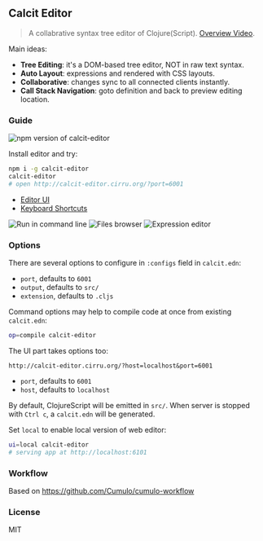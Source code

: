 
Calcit Editor
------

> A collabrative syntax tree editor of Clojure(Script). [Overview Video](https://www.youtube.com/watch?v=u5Eb_6KYGsA&t).

Main ideas:

* **Tree Editing**: it's a DOM-based tree editor, NOT in raw text syntax.
* **Auto Layout**: expressions and rendered with CSS layouts.
* **Collaborative**: changes sync to all connected clients instantly.
* **Call Stack Navigation**: goto definition and back to preview editing location.

### Guide

![npm version of calcit-editor](https://img.shields.io/npm/v/calcit-editor.svg)

Install editor and try:

```bash
npm i -g calcit-editor
calcit-editor
# open http://calcit-editor.cirru.org/?port=6001
```

* [Editor UI](http://calcit-editor.cirru.org/)
* [Keyboard Shortcuts](https://github.com/Cirru/calcit-editor/wiki/Keyboard-Shortcuts)

![Run in command line](https://pbs.twimg.com/media/DLSmv0cVwAEUCMi.png:large)
![Files browser](https://pbs.twimg.com/media/DLSnADUVYAAr43C.png:large)
![Expression editor](https://pbs.twimg.com/media/DLSnJ0FVAAA0Ehd.png:large)

### Options

There are several options to configure in `:configs` field in `calcit.edn`:

* `port`, defaults to `6001`
* `output`, defaults to `src/`
* `extension`, defaults to `.cljs`

Command options may help to compile code at once from existing `calcit.edn`:

```bash
op=compile calcit-editor
```

The UI part takes options too:

```
http://calcit-editor.cirru.org/?host=localhost&port=6001
```

* `port`, defaults to `6001`
* `host`, defaults to `localhost`

By default, ClojureScript will be emitted in `src/`.
When server is stopped with `Ctrl c`, a `calcit.edn` will be generated.

Set `local` to enable local version of web editor:

```bash
ui=local calcit-editor
# serving app at http://localhost:6101
```

### Workflow

Based on https://github.com/Cumulo/cumulo-workflow

### License

MIT
